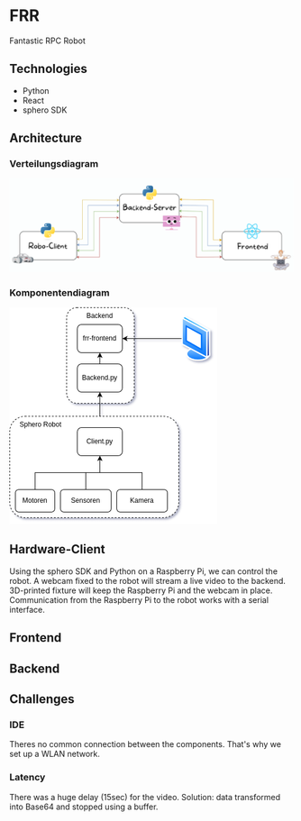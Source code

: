 # FRR
Fantastic RPC Robot

## Technologies

- Python
- React
- sphero SDK

## Architecture
### Verteilungsdiagram

<img src="FRR-architecture.png">

### Komponentendiagram

<img src="Komponenten.png">


## Hardware-Client
Using the sphero SDK and Python on a Raspberry Pi, we can control the robot.
A webcam fixed to the robot will stream a live video to the backend.
3D-printed fixture will keep the Raspberry Pi and the webcam in place.
Communication from the Raspberry Pi to the robot works with a serial interface.

## Frontend

## Backend

## Challenges

### IDE
Theres no common connection between the components.
That's why we set up a WLAN network.

### Latency
There was a huge delay (15sec) for the video.
Solution: data transformed into Base64 and stopped using a buffer.
